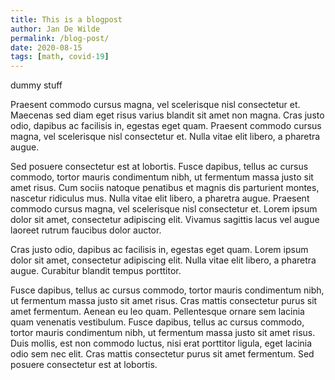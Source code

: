 ```yaml
---
title: This is a blogpost
author: Jan De Wilde
permalink: /blog-post/
date: 2020-08-15
tags: [math, covid-19]
---
```


dummy stuff

Praesent commodo cursus magna, vel scelerisque nisl consectetur et. Maecenas sed diam eget risus varius blandit sit amet non magna. Cras justo odio, dapibus ac facilisis in, egestas eget quam. Praesent commodo cursus magna, vel scelerisque nisl consectetur et. Nulla vitae elit libero, a pharetra augue.

Sed posuere consectetur est at lobortis. Fusce dapibus, tellus ac cursus commodo, tortor mauris condimentum nibh, ut fermentum massa justo sit amet risus. Cum sociis natoque penatibus et magnis dis parturient montes, nascetur ridiculus mus. Nulla vitae elit libero, a pharetra augue. Praesent commodo cursus magna, vel scelerisque nisl consectetur et. Lorem ipsum dolor sit amet, consectetur adipiscing elit. Vivamus sagittis lacus vel augue laoreet rutrum faucibus dolor auctor.

Cras justo odio, dapibus ac facilisis in, egestas eget quam. Lorem ipsum dolor sit amet, consectetur adipiscing elit. Nulla vitae elit libero, a pharetra augue. Curabitur blandit tempus porttitor.

Fusce dapibus, tellus ac cursus commodo, tortor mauris condimentum nibh, ut fermentum massa justo sit amet risus. Cras mattis consectetur purus sit amet fermentum. Aenean eu leo quam. Pellentesque ornare sem lacinia quam venenatis vestibulum. Fusce dapibus, tellus ac cursus commodo, tortor mauris condimentum nibh, ut fermentum massa justo sit amet risus. Duis mollis, est non commodo luctus, nisi erat porttitor ligula, eget lacinia odio sem nec elit. Cras mattis consectetur purus sit amet fermentum. Sed posuere consectetur est at lobortis.